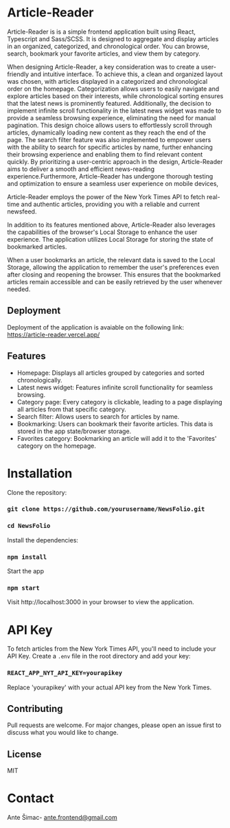 # Article-Reader

Article-Reader is is a simple frontend application built using React, Typescript and Sass/SCSS. It is designed to aggregate and display articles in an organized, categorized, and chronological order. You can browse, search, bookmark your favorite articles, and view them by category.

When designing Article-Reader, a key consideration was to create a user-friendly and intuitive interface. To achieve this, a clean and organized layout was chosen, with articles displayed in a categorized and chronological order on the homepage. Categorization allows users to easily navigate and explore articles based on their interests, while chronological sorting ensures that the latest news is prominently featured. Additionally, the decision to implement infinite scroll functionality in the latest news widget was made to provide a seamless browsing experience, eliminating the need for manual pagination. This design choice allows users to effortlessly scroll through articles, dynamically loading new content as they reach the end of the page. The search filter feature was also implemented to empower users with the ability to search for specific articles by name, further enhancing their browsing experience and enabling them to find relevant content quickly. By prioritizing a user-centric approach in the design, Article-Reader aims to deliver a smooth and efficient news-reading experience.Furthermore, Article-Reader has undergone thorough testing and optimization to ensure a seamless user experience on mobile devices,

Article-Reader employs the power of the New York Times API to fetch real-time and authentic articles, providing you with a reliable and current newsfeed.

In addition to its features mentioned above, Article-Reader also leverages the capabilities of the browser's Local Storage to enhance the user experience. The application utilizes Local Storage for storing the state of bookmarked articles.

When a user bookmarks an article, the relevant data is saved to the Local Storage, allowing the application to remember the user's preferences even after closing and reopening the browser. This ensures that the bookmarked articles remain accessible and can be easily retrieved by the user whenever needed.

## Deployment

Deployment of the application is avaiable on the following link: https://article-reader.vercel.app/

## Features

- Homepage: Displays all articles grouped by categories and sorted chronologically.
- Latest news widget: Features infinite scroll functionality for seamless browsing.
- Category page: Every category is clickable, leading to a page displaying all articles from that specific category.
- Search filter: Allows users to search for articles by name.
- Bookmarking: Users can bookmark their favorite articles. This data is stored in the app state/browser storage.
- Favorites category: Bookmarking an article will add it to the 'Favorites' category on the homepage.

# Installation

Clone the repository:

### `git clone https://github.com/yourusername/NewsFolio.git`

### `cd NewsFolio`

Install the dependencies:

### `npm install`

Start the app

### `npm start`

Visit http://localhost:3000 in your browser to view the application.

# API Key

To fetch articles from the New York Times API, you'll need to include your API Key. Create a `.env` file in the root directory and add your key:

### `REACT_APP_NYT_API_KEY=yourapikey`

Replace 'yourapikey' with your actual API key from the New York Times.

## Contributing

Pull requests are welcome. For major changes, please open an issue first to discuss what you would like to change.

## License

MIT

# Contact

Ante Šimac- ante.frontend@gmail.com
